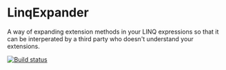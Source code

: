 # LinqExpander
A way of expanding extension methods in your LINQ expressions so that it can be interperated by a third party who doesn't understand your extensions.


[![Build status](https://ci.appveyor.com/api/projects/status/u0nqgu4hdurn5ae8/branch/master?svg=true)](https://ci.appveyor.com/project/lukemcgregor/noauth/branch/master)
